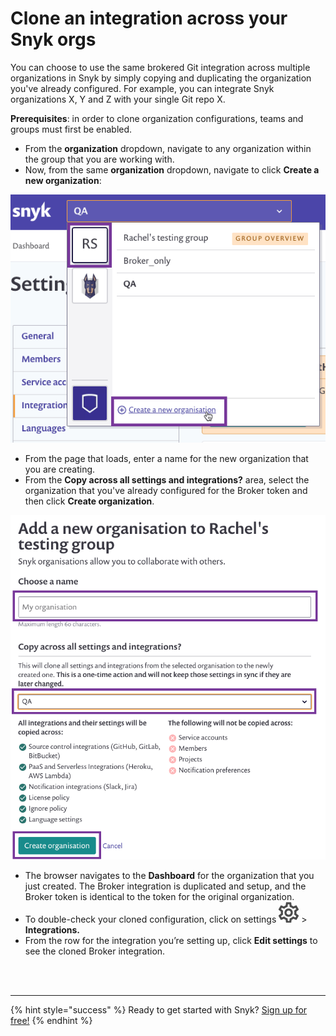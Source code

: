 # Clone an integration across your Snyk orgs

You can choose to use the same brokered Git integration across multiple organizations in Snyk by simply copying and duplicating the organization you've already configured. For example, you can integrate Snyk organizations X, Y and Z with your single Git repo X.

**Prerequisites**: in order to clone organization configurations, teams and groups must first be enabled.

* From the **organization** dropdown, navigate to any organization within the group that you are working with.
* Now, from the same **organization** dropdown, navigate to click **Create a new organization**:

![](../../.gitbook/assets/create-new-org.png)

* From the page that loads, enter a name for the new organization that you are creating.
* From the **Copy across all settings and integrations?** area, select the organization that you've already configured for the Broker token and then click **Create organization**.

![](../../.gitbook/assets/create-new-org2.png)

* The browser navigates to the **Dashboard** for the organization that you just created. The Broker integration is duplicated and setup, and the Broker token is identical to the token for the original organization.
* To double-check your cloned configuration, click on settings ![](../../.gitbook/assets/cog_icon.png) &gt; **Integrations.**
* From the row for the integration you’re setting up, click **Edit settings** to see the cloned Broker integration.

 
<br><br><hr>

{% hint style="success" %}
Ready to get started with Snyk? [Sign up for free!](https://snyk.io/login?cta=sign-up&loc=footer&page=support_docs_page)
{% endhint %}